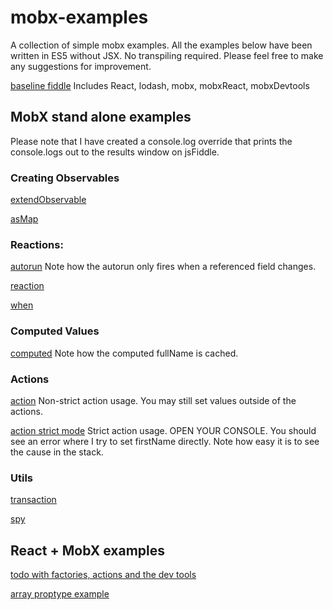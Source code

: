 # mobx-examples
A collection of simple mobx examples.  All the examples below have been written in ES5 without JSX.  No transpiling required.
Please feel free to make any suggestions for improvement.

[baseline fiddle](https://jsfiddle.net/gh/get/library/pure/mattruby/mobx-examples/tree/master/baseline)
Includes React, lodash, mobx, mobxReact, mobxDevtools

## MobX stand alone examples
Please note that I have created a console.log override that prints the
console.logs out to the results window on jsFiddle.

### Creating Observables

[extendObservable](https://jsfiddle.net/gh/get/library/pure/mattruby/mobx-examples/tree/master/30-extendObservable)

[asMap](https://jsfiddle.net/gh/get/library/pure/mattruby/mobx-examples/tree/master/40-map)

### Reactions:

[autorun](https://jsfiddle.net/gh/get/library/pure/mattruby/mobx-examples/tree/master/00-autorun)
Note how the autorun only fires when a referenced field changes.

[reaction](https://jsfiddle.net/gh/get/library/pure/mattruby/mobx-examples/tree/master/70-reaction)

[when](https://jsfiddle.net/gh/get/library/pure/mattruby/mobx-examples/tree/master/60-when)

### Computed Values

[computed](https://jsfiddle.net/gh/get/library/pure/mattruby/mobx-examples/tree/master/10-computed)
Note how the computed fullName is cached.

### Actions

[action](https://jsfiddle.net/gh/get/library/pure/mattruby/mobx-examples/tree/master/50-action)
Non-strict action usage.  You may still set values outside of the actions.

[action strict mode](https://jsfiddle.net/gh/get/library/pure/mattruby/mobx-examples/tree/master/51-action-strict)
Strict action usage.  OPEN YOUR CONSOLE.  You should see an error where I try to set firstName directly.
Note how easy it is to see the cause in the stack.

### Utils

[transaction](https://jsfiddle.net/gh/get/library/pure/mattruby/mobx-examples/tree/master/20-transaction)

[spy](https://jsfiddle.net/gh/get/library/pure/mattruby/mobx-examples/tree/master/80-spy)

## React + MobX examples

[todo with factories, actions and the dev tools](https://jsfiddle.net/gh/get/library/pure/mattruby/mobx-examples/tree/master/react-examples/00-todo)

[array proptype example](https://jsfiddle.net/gh/get/library/pure/mattruby/mobx-examples/tree/master/react-examples/10-array-propType)
